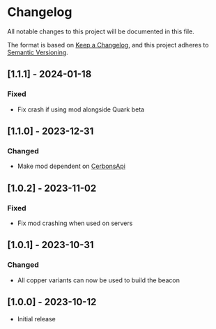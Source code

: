 # Changelog

All notable changes to this project will be documented in this file.

The format is based on [Keep a Changelog](https://keepachangelog.com/en/1.0.0/),
and this project adheres to [Semantic Versioning](https://semver.org/spec/v2.0.0.html).

## [1.1.1] - 2024-01-18

### Fixed

- Fix crash if using mod alongside Quark beta

## [1.1.0] - 2023-12-31

### Changed

- Make mod dependent on [CerbonsApi](https://www.curseforge.com/minecraft/mc-mods/cerbons-api-forge)

## [1.0.2] - 2023-11-02

### Fixed

- Fix mod crashing when used on servers

## [1.0.1] - 2023-10-31

### Changed

- All copper variants can now be used to build the beacon

## [1.0.0] - 2023-10-12

- Initial release